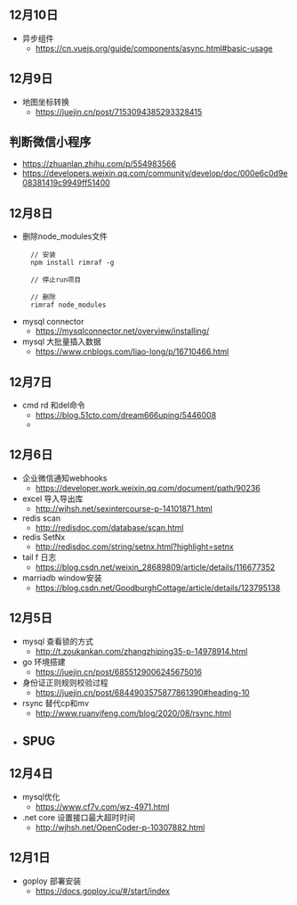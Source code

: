 <!--
 * @Author: aehyok 455043818@qq.com
 * @Date: 2022-11-06 12:53:56
 * @LastEditors: aehyok 455043818@qq.com
 * @LastEditTime: 2022-12-04 22:57:30
 * @FilePath: /blog/docs/daily/2022-11.md
 * @Description: 这是默认设置,请设置`customMade`, 打开koroFileHeader查看配置 进行设置: https://github.com/OBKoro1/koro1FileHeader/wiki/%E9%85%8D%E7%BD%AE
-->

## 12月10日
- 异步组件
  - https://cn.vuejs.org/guide/components/async.html#basic-usage
## 12月9日
- 地图坐标转换
  - https://juejin.cn/post/7153094385293328415
## 判断微信小程序
- https://zhuanlan.zhihu.com/p/554983566
- https://developers.weixin.qq.com/community/develop/doc/000e6c0d9e08381419c9949ff51400
## 12月8日
- 删除node_modules文件
  ```
    // 安装
    npm install rimraf -g

    // 停止run项目

    // 删除
    rimraf node_modules
  ```
- mysql connector 
  - https://mysqlconnector.net/overview/installing/
- mysql 大批量插入数据
  - https://www.cnblogs.com/liao-long/p/16710466.html
## 12月7日
- cmd rd 和del命令
  - https://blog.51cto.com/dream666uping/5446008
  - 
## 12月6日
- 企业微信通知webhooks
  - https://developer.work.weixin.qq.com/document/path/90236
- excel 导入导出库
  - http://wjhsh.net/sexintercourse-p-14101871.html
- redis scan
  - http://redisdoc.com/database/scan.html
- redis SetNx
  - http://redisdoc.com/string/setnx.html?highlight=setnx
- tail f 日志
  - https://blog.csdn.net/weixin_28689809/article/details/116677352
- marriadb window安装
  - https://blog.csdn.net/GoodburghCottage/article/details/123795138
## 12月5日
- mysql 查看锁的方式
  - http://t.zoukankan.com/zhangzhiping35-p-14978914.html
- go 环境搭建
  - https://juejin.cn/post/6855129006245675016
- 身份证正则规则校验过程
  - https://juejin.cn/post/6844903575877861390#heading-10
- rsync 替代cp和mv
  - http://www.ruanyifeng.com/blog/2020/08/rsync.html
- SPUG
  - 
## 12月4日
- mysql优化
  - https://www.cf7v.com/wz-4971.html
- .net core 设置接口最大超时时间
  - http://wjhsh.net/OpenCoder-p-10307882.html
## 12月1日
- goploy 部署安装
  - https://docs.goploy.icu/#/start/index